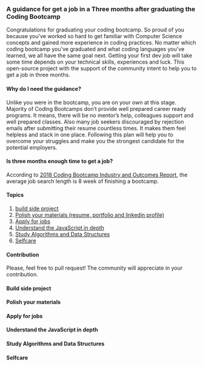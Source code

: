 ### A guidance for get a job in a Three months after graduating the Coding Bootcamp

Congratulations for graduating your coding bootcamp. So proud of you because you've worked so hard to get familiar with Computer Science concepts and gained more experience in coding practices. No matter which coding bootcamp you've graduated and what coding languages you've learned, we all have the same goal next. Getting your first dev job will take some time depends on your technical skills, experiences and luck. This open-source project with the support of the community intent to help you to get a job in three months.

#### Why do I need the guidance? 

Unlike you were in the bootcamp, you are on your own at this stage. Majority of Coding Bootcamps don’t provide well prepared career ready programs. It means, there will be no mentor’s help, colleagues support and well prepared classes. Also many job seekers discouraged by rejection emails after submitting their resume countless times. It makes them feel helpless and stack in one place. Following this plan will help you to overcome your struggles and make you the strongest candidate for the potential employers.

#### Is three months enough time to get a job?

According to [2018 Coding Bootcamp Industry and Outcomes Report](https://www.switchup.org/rankings/coding-bootcamp-survey), the average job search length is 8 week of finishing a bootcamp. 


#### Topics

1. [build side project](#build)
2. [Polish your materials (resume, portfolio and linkedin profile)](#polish)
3. [Apply for jobs](#apply)
4. [Understand the JavaScript in depth](#understand)
5. [Study Algorithms and Data Structures](#study)
6. [Selfcare](#selfcare)

#### Contribution

Please, feel free to pull request! The community will appreciate in your contribution.

<h4 id="build">
  Build side project
</h4>

<h4 id="polish">
  Polish your materials
</h4>

<h4 id="apply">
  Apply for jobs
</h4>

<h4 id="understand">
  Understand the JavaScript in depth
</h4>

<h4 id="study">
  Study Algorithms and Data Structures
</h4>

<h4 id="selfcare">
  Selfcare
</h4>
